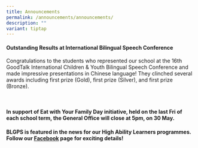 ```yaml
---
title: Announcements
permalink: /announcements/announcements/
description: ""
variant: tiptap
---
```

<h4>Outstanding Results at International Bilingual Speech Conference</h4>
<p>Congratulations to the students who represented our school at the 16th
GoodTalk International Children &amp; Youth Bilingual Speech Conference
and made impressive presentations in Chinese language! They clinched several
awards including first prize (Gold), first prize (Silver), and first prize
(Bronze).</p>
<p>
<br>
</p>
<h4>In support of Eat with Your Family Day initiative, held on the last Fri of each school term, the General Office will close at 5pm, on 30 May.</h4>
<p></p>
<p></p>
<h4>BLGPS is featured in the news for our High Ability Learners programmes. Follow our <a href="https://www.facebook.com/BoonlaygardenPS/" rel="noopener nofollow" target="_blank">Facebook</a> page for exciting details!</h4>
<h4></h4>
<h4></h4>
<p></p>